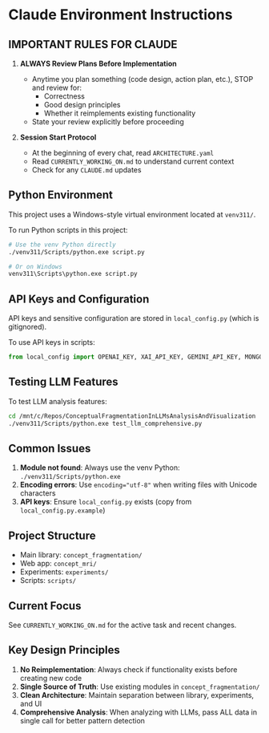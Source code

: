 # Claude Environment Instructions

## IMPORTANT RULES FOR CLAUDE

1. **ALWAYS Review Plans Before Implementation**
   - Anytime you plan something (code design, action plan, etc.), STOP and review for:
     - Correctness
     - Good design principles
     - Whether it reimplements existing functionality
   - State your review explicitly before proceeding

2. **Session Start Protocol**
   - At the beginning of every chat, read `ARCHITECTURE.yaml`
   - Read `CURRENTLY_WORKING_ON.md` to understand current context
   - Check for any `CLAUDE.md` updates

## Python Environment
This project uses a Windows-style virtual environment located at `venv311/`.

To run Python scripts in this project:
```bash
# Use the venv Python directly
./venv311/Scripts/python.exe script.py

# Or on Windows
venv311\Scripts\python.exe script.py
```

## API Keys and Configuration
API keys and sensitive configuration are stored in `local_config.py` (which is gitignored).

To use API keys in scripts:
```python
from local_config import OPENAI_KEY, XAI_API_KEY, GEMINI_API_KEY, MONGO_URI
```

## Testing LLM Features
To test LLM analysis features:
```bash
cd /mnt/c/Repos/ConceptualFragmentationInLLMsAnalysisAndVisualization
./venv311/Scripts/python.exe test_llm_comprehensive.py
```

## Common Issues
1. **Module not found**: Always use the venv Python: `./venv311/Scripts/python.exe`
2. **Encoding errors**: Use `encoding="utf-8"` when writing files with Unicode characters
3. **API keys**: Ensure `local_config.py` exists (copy from `local_config.py.example`)

## Project Structure
- Main library: `concept_fragmentation/`
- Web app: `concept_mri/`
- Experiments: `experiments/`
- Scripts: `scripts/`

## Current Focus
See `CURRENTLY_WORKING_ON.md` for the active task and recent changes.

## Key Design Principles
1. **No Reimplementation**: Always check if functionality exists before creating new code
2. **Single Source of Truth**: Use existing modules in `concept_fragmentation/`
3. **Clean Architecture**: Maintain separation between library, experiments, and UI
4. **Comprehensive Analysis**: When analyzing with LLMs, pass ALL data in single call for better pattern detection